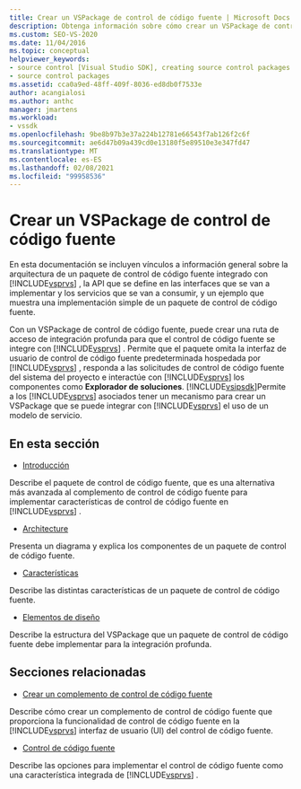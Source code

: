 ```yaml
---
title: Crear un VSPackage de control de código fuente | Microsoft Docs
description: Obtenga información sobre cómo crear un VSPackage de control de código fuente que cree una ruta de acceso de integración profunda para que el control de código fuente se integre con Visual Studio.
ms.custom: SEO-VS-2020
ms.date: 11/04/2016
ms.topic: conceptual
helpviewer_keywords:
- source control [Visual Studio SDK], creating source control packages
- source control packages
ms.assetid: cca0a9ed-48ff-409f-8036-ed8db0f7533e
author: acangialosi
ms.author: anthc
manager: jmartens
ms.workload:
- vssdk
ms.openlocfilehash: 9be8b97b3e37a224b12781e66543f7ab126f2c6f
ms.sourcegitcommit: ae6d47b09a439cd0e13180f5e89510e3e347fd47
ms.translationtype: MT
ms.contentlocale: es-ES
ms.lasthandoff: 02/08/2021
ms.locfileid: "99958536"
---
```

# <a name="create-a-source-control-vspackage"></a>Crear un VSPackage de control de código fuente
En esta documentación se incluyen vínculos a información general sobre la arquitectura de un paquete de control de código fuente integrado con [!INCLUDE[vsprvs](../../code-quality/includes/vsprvs_md.md)] , la API que se define en las interfaces que se van a implementar y los servicios que se van a consumir, y un ejemplo que muestra una implementación simple de un paquete de control de código fuente.

 Con un VSPackage de control de código fuente, puede crear una ruta de acceso de integración profunda para que el control de código fuente se integre con [!INCLUDE[vsprvs](../../code-quality/includes/vsprvs_md.md)] . Permite que el paquete omita la interfaz de usuario de control de código fuente predeterminada hospedada por [!INCLUDE[vsprvs](../../code-quality/includes/vsprvs_md.md)] , responda a las solicitudes de control de código fuente del sistema del proyecto e interactúe con [!INCLUDE[vsprvs](../../code-quality/includes/vsprvs_md.md)] los componentes como **Explorador de soluciones**. [!INCLUDE[vsipsdk](../../extensibility/includes/vsipsdk_md.md)]Permite a los [!INCLUDE[vsprvs](../../code-quality/includes/vsprvs_md.md)] asociados tener un mecanismo para crear un VSPackage que se puede integrar con [!INCLUDE[vsprvs](../../code-quality/includes/vsprvs_md.md)] el uso de un modelo de servicio.

## <a name="in-this-section"></a>En esta sección
- [Introducción](../../extensibility/internals/getting-started-with-source-control-vspackages.md)

 Describe el paquete de control de código fuente, que es una alternativa más avanzada al complemento de control de código fuente para implementar características de control de código fuente en [!INCLUDE[vsprvs](../../code-quality/includes/vsprvs_md.md)] .

- [Architecture](../../extensibility/internals/source-control-vspackage-architecture.md)

 Presenta un diagrama y explica los componentes de un paquete de control de código fuente.

- [Características](../../extensibility/internals/source-control-vspackage-features.md)

 Describe las distintas características de un paquete de control de código fuente.

- [Elementos de diseño](../../extensibility/internals/source-control-vspackage-design-elements.md)

 Describe la estructura del VSPackage que un paquete de control de código fuente debe implementar para la integración profunda.

## <a name="related-sections"></a>Secciones relacionadas
- [Crear un complemento de control de código fuente](../../extensibility/internals/creating-a-source-control-plug-in.md)

 Describe cómo crear un complemento de control de código fuente que proporciona la funcionalidad de control de código fuente en la [!INCLUDE[vsprvs](../../code-quality/includes/vsprvs_md.md)] interfaz de usuario (UI) del control de código fuente.

- [Control de código fuente](../../extensibility/internals/source-control.md)

 Describe las opciones para implementar el control de código fuente como una característica integrada de [!INCLUDE[vsprvs](../../code-quality/includes/vsprvs_md.md)] .
